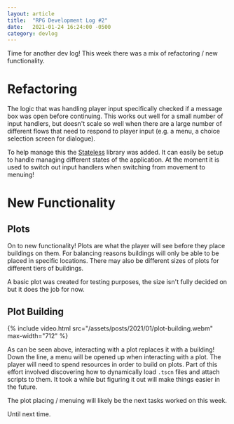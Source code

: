```yaml
---
layout: article
title:  "RPG Development Log #2"
date:   2021-01-24 16:24:00 -0500
category: devlog
---
```

Time for another dev log! This week there was a mix of refactoring / new functionality.
# Refactoring
The logic that was handling player input specifically checked if a message box was open before continuing. This works out well for a small number of input handlers, but doesn't scale so well when there are a large number of different flows that need to respond to player input (e.g. a menu, a choice selection screen for dialogue).

To help manage this the [Stateless](https://github.com/dotnet-state-machine/stateless) library was added. It can easily be setup to handle managing different states of the application. At the moment it is used to switch out input handlers when switching from movement to menuing!

# New Functionality
## Plots
On to new functionality! Plots are what the player will see before they place buildings on them. For balancing reasons buildings will only be able to be placed in specific locations. There may also be different sizes of plots for different tiers of buildings. 

A basic plot was created for testing purposes, the size isn't fully decided on but it does the job for now.

## Plot Building
{% include video.html src="/assets/posts/2021/01/plot-building.webm" max-width="712" %}

As can be seen above, interacting with a plot replaces it with a building! Down the line, a menu will be opened up when interacting with a plot. The player will need to spend resources in order to build on plots. Part of this effort involved discovering how to dynamically load `.tscn` files and attach scripts to them. It took a while but figuring it out will make things easier in the future.

The plot placing / menuing will likely be the next tasks worked on this week.

Until next time.

